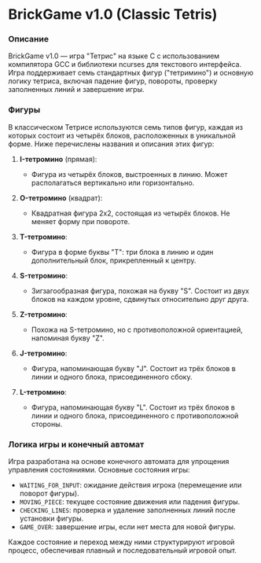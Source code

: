 # BrickGame v1.0 (Classic Tetris)

### Описание
BrickGame v1.0 — игра "Тетрис" на языке С с использованием компилятора GCC и библиотеки ncurses для текстового интерфейса. Игра поддерживает семь стандартных фигур ("тетримино") и основную логику тетриса, включая падение фигур, повороты, проверку заполненных линий и завершение игры.

### Фигуры
В классическом Тетрисе используются семь типов фигур, каждая из которых состоит из четырёх блоков, расположенных в уникальной форме. Ниже перечислены названия и описания этих фигур:

1. **I-тетромино** (прямая):
   - Фигура из четырёх блоков, выстроенных в линию. Может располагаться вертикально или горизонтально.

2. **O-тетромино** (квадрат):
   - Квадратная фигура 2x2, состоящая из четырёх блоков. Не меняет форму при повороте.

3. **T-тетромино**:
   - Фигура в форме буквы "T": три блока в линию и один дополнительный блок, прикрепленный к центру.

4. **S-тетромино**:
   - Зигзагообразная фигура, похожая на букву "S". Состоит из двух блоков на каждом уровне, сдвинутых относительно друг друга.

5. **Z-тетромино**:
   - Похожа на S-тетромино, но с противоположной ориентацией, напоминая букву "Z".

6. **J-тетромино**:
   - Фигура, напоминающая букву "J". Состоит из трёх блоков в линии и одного блока, присоединенного сбоку.

7. **L-тетромино**:
   - Фигура, напоминающая букву "L". Состоит из трёх блоков в линии и одного блока, присоединенного с противоположной стороны.

### Логика игры и конечный автомат
Игра разработана на основе конечного автомата для упрощения управления состояниями. Основные состояния игры:
- `WAITING_FOR_INPUT`: ожидание действия игрока (перемещение или поворот фигуры).
- `MOVING_PIECE`: текущее состояние движения или падения фигуры.
- `CHECKING_LINES`: проверка и удаление заполненных линий после установки фигуры.
- `GAME_OVER`: завершение игры, если нет места для новой фигуры.

Каждое состояние и переход между ними структурируют игровой процесс, обеспечивая плавный и последовательный игровой опыт.


